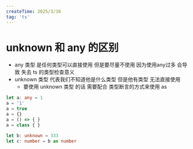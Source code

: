 ```yaml
---
createTime: 2025/3/16
tag: 'ts'
---
```

# unknown 和  any 的区别

* any 类型 是任何类型可以直接使用  但是要尽量不使用  因为使用any过多 会导致 失去 ts 的类型检查意义
* unknown 类型 代表我们不知道他是什么类型   但是他有类型 无法直接使用
  * 要使用  unknown 类型 的话 需要配合 类型断言的方式来使用  as

```ts
let a: any = 1
a = '1'
a = true
a = {}
a = () => { }
a = class { }

let b: unknown = 333
let c: number = b as number

```
